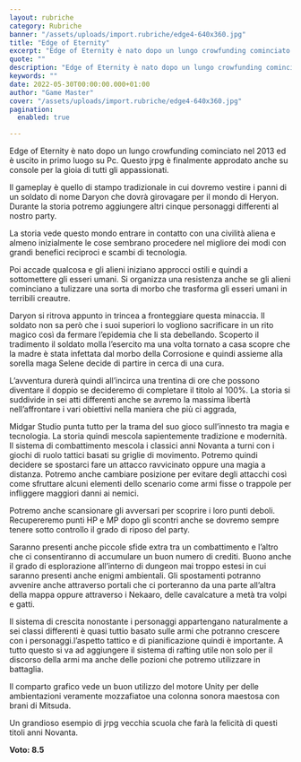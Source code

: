 ```yaml
---
layout: rubriche
category: Rubriche
banner: "/assets/uploads/import.rubriche/edge4-640x360.jpg"
title: "Edge of Eternity"
excerpt: "Edge of Eternity è nato dopo un lungo crowfunding cominciato nel 2013 ed è uscito in primo luogo su Pc. Questo jrpg è finalmente approdato anche su console per la gioia di tutti gli appassionati. Il gameplay è quello di stampo tradizionale in cui dovremo vestire i panni di un soldato di nome Daryon che [&hellip"
quote: ""
description: "Edge of Eternity è nato dopo un lungo crowfunding cominciato nel 2013 ed è uscito in primo luogo su Pc. Questo jrpg è finalmente approdato anche su console per la gioia di tutti gli appassionati. Il gameplay è quello di stampo tradizionale in cui dovremo vestire i panni di un soldato di nome Daryon che [&hellip"
keywords: ""
date: 2022-05-30T00:00:00.000+01:00
author: "Game Master"
cover: "/assets/uploads/import.rubriche/edge4-640x360.jpg"
pagination:
  enabled: true

---
```


Edge of Eternity è nato dopo un lungo crowfunding cominciato nel 2013 ed è uscito in primo luogo su Pc. Questo jrpg è finalmente approdato anche su console per la gioia di tutti gli appassionati.

Il gameplay è quello di stampo tradizionale in cui dovremo vestire i panni di un soldato di nome Daryon che dovrà girovagare per il mondo di Heryon. Durante la storia potremo aggiungere altri cinque personaggi differenti al nostro party.

La storia vede questo mondo entrare in contatto con una civilità aliena e almeno inizialmente le cose sembrano procedere nel migliore dei modi con grandi benefici reciproci e scambi di tecnologia.

Poi accade qualcosa e gli alieni iniziano approcci ostili e quindi a sottomettere gli esseri umani. Si organizza una resistenza anche se gli alieni cominciano a tulizzare una sorta di morbo che trasforma gli esseri umani in terribili creautre.

Daryon si ritrova appunto in trincea a fronteggiare questa minaccia. Il soldato non sa però che i suoi superiori lo vogliono sacrificare in un rito magico così da fermare l’epidemia che li sta debellando. Scoperto il tradimento il soldato molla l’esercito ma una volta tornato a casa scopre che la madre è stata infettata dal morbo della Corrosione e quindi assieme alla sorella maga Selene decide di partire in cerca di una cura.

L’avventura durerà quindi all’incirca una trentina di ore che possono diventare il doppio se decideremo di completare il titolo al 100%. La storia si suddivide in sei atti differenti anche se avremo la massima libertà nell’affrontare i vari obiettivi nella maniera che più ci aggrada,

Midgar Studio punta tutto per la trama del suo gioco sull’innesto tra magia e tecnologia. La storia quindi mescola sapientemente tradizione e modernità. Il sistema di combattimento mescola i classici anni Novanta a turni con i giochi di ruolo tattici basati su griglie di movimento. Potremo quindi decidere se spostarci fare un attacco ravvicinato oppure una magia a distanza. Potremo anche cambiare posizione per evitare degli attacchi così come sfruttare alcuni elementi dello scenario come armi fisse o trappole per infliggere maggiori danni ai nemici.

Potremo anche scansionare gli avversari per scoprire i loro punti deboli. Recupereremo punti HP e MP dopo gli scontri anche se dovremo sempre tenere sotto controllo il grado di riposo del party.

Saranno presenti anche piccole sfide extra tra un combattimento e l’altro che ci consentiranno di accumulare un buon numero di crediti. Buono anche il grado di esplorazione all’interno di dungeon mai troppo estesi in cui saranno presenti anche enigmi ambientali. Gli spostamenti potranno avvenire anche attraverso portali che ci porteranno da una parte all’altra della mappa oppure attraverso i Nekaaro, delle cavalcature a metà tra volpi e gatti.

Il sistema di crescita nonostante i personaggi appartengano naturalmente a sei classi differenti è quasi tuttio basato sulle armi che potranno crescere con i personaggi.l’aspetto tattico e di pianificazione quindi è importante. A tutto questo si va ad aggiungere il sistema di rafting utile non solo per il discorso della armi ma anche delle pozioni che potremo utilizzare in battaglia.

Il comparto grafico vede un buon utilizzo del motore Unity per delle ambientazioni veramente mozzafiatoe una colonna sonora maestosa con brani di Mitsuda.

Un grandioso esempio di jrpg vecchia scuola che farà la felicità di questi titoli anni Novanta.

**Voto: 8.5** 